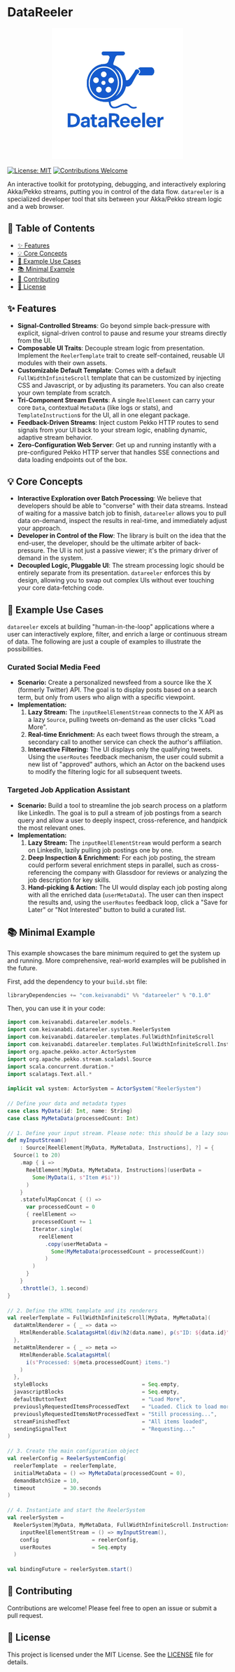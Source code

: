# DataReeler

<p align="center">
  <img src="DataReeler.webp" alt="DataReeler Logo" width="300"/>
</p>

[![License: MIT](https://img.shields.io/badge/License-MIT-yellow.svg)](https://opensource.org/licenses/MIT)
[![Contributions Welcome](https://img.shields.io/badge/Contributions-Welcome-brightgreen.svg)](CONTRIBUTING.md)

An interactive toolkit for prototyping, debugging, and interactively exploring Akka/Pekko streams, putting you in control of the data flow. `datareeler` is a specialized developer tool that sits between your Akka/Pekko stream logic and a web browser.

## 📖 Table of Contents

- [✨ Features](#-features)
- [💡 Core Concepts](#-core-concepts)
- [🚀 Example Use Cases](#-example-use-cases)
- [📚 Minimal Example](#-minimal-example)
- [🤝 Contributing](#-contributing)
- [📄 License](#-license)

## ✨ Features

- **Signal-Controlled Streams**: Go beyond simple back-pressure with explicit, signal-driven control to pause and resume your streams directly from the UI.
- **Composable UI Traits**: Decouple stream logic from presentation. Implement the `ReelerTemplate` trait to create self-contained, reusable UI modules with their own assets.
- **Customizable Default Template**: Comes with a default `FullWidthInfiniteScroll` template that can be customized by injecting CSS and Javascript, or by adjusting its parameters. You can also create your own template from scratch.
- **Tri-Component Stream Events**: A single `ReelElement` can carry your core `Data`, contextual `MetaData` (like logs or stats), and `TemplateInstruction`s for the UI, all in one elegant package.
- **Feedback-Driven Streams**: Inject custom Pekko HTTP routes to send signals from your UI back to your stream logic, enabling dynamic, adaptive stream behavior.
- **Zero-Configuration Web Server**: Get up and running instantly with a pre-configured Pekko HTTP server that handles SSE connections and data loading endpoints out of the box.

## 💡 Core Concepts

- **Interactive Exploration over Batch Processing**: We believe that developers should be able to "converse" with their data streams. Instead of waiting for a massive batch job to finish, `datareeler` allows you to pull data on-demand, inspect the results in real-time, and immediately adjust your approach.
- **Developer in Control of the Flow**: The library is built on the idea that the end-user, the developer, should be the ultimate arbiter of back-pressure. The UI is not just a passive viewer; it's the primary driver of demand in the system.
- **Decoupled Logic, Pluggable UI**: The stream processing logic should be entirely separate from its presentation. `datareeler` enforces this by design, allowing you to swap out complex UIs without ever touching your core data-fetching code.

## 🚀 Example Use Cases

`datareeler` excels at building "human-in-the-loop" applications where a user can interactively explore, filter, and enrich a large or continuous stream of data. The following are just a couple of examples to illustrate the possibilities.

### Curated Social Media Feed
-   **Scenario:** Create a personalized newsfeed from a source like the X (formerly Twitter) API. The goal is to display posts based on a search term, but only from users who align with a specific viewpoint.
-   **Implementation:**
    1.  **Lazy Stream:** The `inputReelElementStream` connects to the X API as a lazy `Source`, pulling tweets on-demand as the user clicks "Load More".
    2.  **Real-time Enrichment:** As each tweet flows through the stream, a secondary call to another service can check the author's affiliation.
    3.  **Interactive Filtering:** The UI displays only the qualifying tweets. Using the `userRoutes` feedback mechanism, the user could submit a new list of "approved" authors, which an Actor on the backend uses to modify the filtering logic for all subsequent tweets.

### Targeted Job Application Assistant
-   **Scenario:** Build a tool to streamline the job search process on a platform like LinkedIn. The goal is to pull a stream of job postings from a search query and allow a user to deeply inspect, cross-reference, and handpick the most relevant ones.
-   **Implementation:**
    1.  **Lazy Stream:** The `inputReelElementStream` would perform a search on LinkedIn, lazily pulling job postings one by one.
    2.  **Deep Inspection & Enrichment:** For each job posting, the stream could perform several enrichment steps in parallel, such as cross-referencing the company with Glassdoor for reviews or analyzing the job description for key skills.
    3.  **Hand-picking & Action:** The UI would display each job posting along with all the enriched data (`userMetaData`). The user can then inspect the results and, using the `userRoutes` feedback loop, click a "Save for Later" or "Not Interested" button to build a curated list.

## 📚 Minimal Example

This example showcases the bare minimum required to get the system up and running. More comprehensive, real-world examples will be published in the future.

First, add the dependency to your `build.sbt` file:
```scala
libraryDependencies += "com.keivanabdi" %% "datareeler" % "0.1.0"
```

Then, you can use it in your code:
```scala
import com.keivanabdi.datareeler.models.*
import com.keivanabdi.datareeler.system.ReelerSystem
import com.keivanabdi.datareeler.templates.FullWidthInfiniteScroll
import com.keivanabdi.datareeler.templates.FullWidthInfiniteScroll.Instructions
import org.apache.pekko.actor.ActorSystem
import org.apache.pekko.stream.scaladsl.Source
import scala.concurrent.duration.*
import scalatags.Text.all.*

implicit val system: ActorSystem = ActorSystem("ReelerSystem")

// Define your data and metadata types
case class MyData(id: Int, name: String)
case class MyMetaData(processedCount: Int)

// 1. Define your input stream. Please note: this should be a lazy source to respect back-pressure signals.
def myInputStream()
    : Source[ReelElement[MyData, MyMetaData, Instructions], ?] = {
  Source(1 to 20)
    .map { i =>
      ReelElement[MyData, MyMetaData, Instructions](userData =
        Some(MyData(i, s"Item #$i"))
      )
    }
    .statefulMapConcat { () =>
      var processedCount = 0
      { reelElement =>
        processedCount += 1
        Iterator.single(
          reelElement
            .copy(userMetaData =
              Some(MyMetaData(processedCount = processedCount))
            )
        )
      }
    }
    .throttle(3, 1.second)
}

// 2. Define the HTML template and its renderers
val reelerTemplate = FullWidthInfiniteScroll[MyData, MyMetaData](
  dataHtmlRenderer = { _ => data =>
    HtmlRenderable.ScalatagsHtml(div(h2(data.name), p(s"ID: ${data.id}")))
  },
  metaHtmlRenderer = { _ => meta =>
    HtmlRenderable.ScalatagsHtml(
      i(s"Processed: ${meta.processedCount} items.")
    )
  },
  styleBlocks                              = Seq.empty,
  javascriptBlocks                         = Seq.empty,
  defaultButtonText                        = "Load More",
  previouslyRequestedItemsProcessedText    = "Loaded. Click to load more...",
  previouslyRequestedItemsNotProcessedText = "Still processing...",
  streamFinishedText                       = "All items loaded",
  sendingSignalText                        = "Requesting..."
)

// 3. Create the main configuration object
val reelerConfig = ReelerSystemConfig(
  reelerTemplate  = reelerTemplate,
  initialMetaData = () => MyMetaData(processedCount = 0),
  demandBatchSize = 10,
  timeout         = 30.seconds
)

// 4. Instantiate and start the ReelerSystem
val reelerSystem =
  ReelerSystem[MyData, MyMetaData, FullWidthInfiniteScroll.Instructions](
    inputReelElementStream = () => myInputStream(),
    config                 = reelerConfig,
    userRoutes             = Seq.empty
  )

val bindingFuture = reelerSystem.start()
```

## 🤝 Contributing

Contributions are welcome! Please feel free to open an issue or submit a pull request.

## 📄 License

This project is licensed under the MIT License. See the [LICENSE](LICENSE) file for details.
